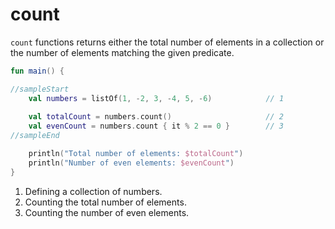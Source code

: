 # count

`count` functions returns either the total number of elements in a collection or the number of elements matching the given predicate.

<div class="language-kotlin" theme="idea" data-min-compiler-version="1.3">

```kotlin
fun main() {

//sampleStart
    val numbers = listOf(1, -2, 3, -4, 5, -6)            // 1
    
    val totalCount = numbers.count()                     // 2
    val evenCount = numbers.count { it % 2 == 0 }        // 3
//sampleEnd

    println("Total number of elements: $totalCount")
    println("Number of even elements: $evenCount")
}
```

</div>

1. Defining a collection of numbers.
2. Counting the total number of elements.
3. Counting the number of even elements.
